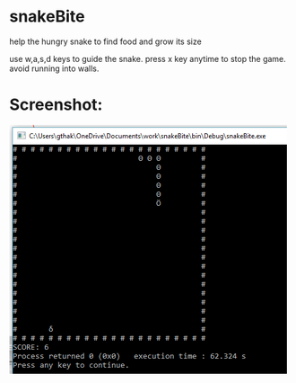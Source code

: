 # snakeBite
help the hungry snake to find food and grow its size

use w,a,s,d keys to guide the snake.
press x key anytime to stop the game.
avoid running into walls.
# Screenshot:
![gameplay screenshot](https://github.com/thakshak/snakeBite/blob/master/snakeBite/Capture.PNG)
